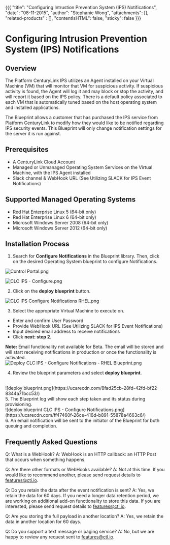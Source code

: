 {{{
  "title": "Configuring Intrustion Prevention System (IPS) Notifications",
  "date": "08-11-2015",
  "author": "Stephanie Wong",
  "attachments": [],
  "related-products" : [],
  "contentIsHTML": false,
  "sticky": false
}}}
# Configuring Intrusion Prevention System (IPS) Notifications

## Overview

The Platform CenturyLink IPS utilizes an Agent installed on your Virtual Machine (VM) that will monitor that VM for suspicious activity. If suspicious activity is found, the Agent will log it and may block or stop the activity, and will report it based on the IPS policy. There is a default policy associated to each VM that is automatically tuned based on the host operating system and installed applications.

The Blueprint allows a customer that has purchased the IPS service from Platform CenturyLink to modify how they would like to be notified regarding IPS security events. This Blueprint will only change notification settings for the server it is run against.

## Prerequisites

* A CenturyLink Cloud Account
* Managed or Unmanaged Operating System Services on the Virtual Machine, with the IPS Agent installed
* Slack channel & WebHook URL (See Utilizing SLACK for IPS Event Notifications)

## Supported Managed Operating Systems

* Red Hat Enterprise Linux 5 (64-bit only)
* Red Hat Enterprise Linux 6 (64-bit only)
* Microsoft Windows Server 2008 (64-bit only)
* Microsoft Windows Server 2012 (64-bit only)

## Installation Process

1. Search for **Configure Notifications** in the Blueprint library. Then, click on the desired Operating System blueprint to configure Notifications. 

  ![Control Portal.png](https://ucarecdn.com/ed5616b2-5aec-4a96-8c81-b6084adf627a/) 

  ![CLC IPS - Configure.png](https://ucarecdn.com/87d87b6e-b3fc-461d-a271-3c678b231811/)

2. Click on the **deploy blueprint** button.

  ![CLC IPS Configure Notifications RHEL.png](https://ucarecdn.com/c160e297-276b-4d8d-b97a-40db3179b46a/)

3. Select the appropriate Virtual Machine to execute on.

  * Enter and confirm User Password
  * Provide WebHook URL (See Utilizing SLACK for IPS Event Notifications)
  * Input desired email address to receive notifications
  * Click **next: step 2.**
 
  **Note:** Email functionality not available for Beta. The email will be stored and will start receiving       notifications in production or once the functionality is activated.
<br>
![Deploy CLC IPS - Configure Notifications - RHEL Blueprint.png](https://ucarecdn.com/1565b927-cd1b-4e80-9881-68be555585d4/)

4. Review the blueprint parameters and select **deploy blueprint**.
<br>
![deploy blueprint.png](https://ucarecdn.com/8fad25cb-28fd-42fd-bf22-8344a71bcc53/)
<br>
5. The Blueprint log will show each step taken and its status during provisioning.
<br>
![deploy blueprint CLC IPS - Configure Notifications.png](https://ucarecdn.com/ff47460f-26ce-416d-b891-55878a4663c6/)
<br>
6. An email notification will be sent to the initiator of the Blueprint for both queuing and completion.

## Frequently Asked Questions

Q: What is a WebHook?
A: WebHook is an HTTP callback: an HTTP Post that occurs when something happens.

Q: Are there other formats or WebHooks available?
A: Not at this time. If you would like to recommend another, please send request details to [features@cti.io](mailto:features@ctl.io).

Q: Do you retain the data after the event notification is sent?
A: Yes, we retain the data for 60 days.  If you need a longer data retention period, we are working on additional add-on functionality to store this data.  If you are interested, please send request details to [features@ctl.io](mailto:features@ctl.io).

Q: Are you storing the full payload in another location?
A: Yes, we retain the data in another location for 60 days.

Q: Do you support a text message or paging service?
A: No, but we are happy to review any request sent to [features@ctl.io](mailto:features@ctl.io).
